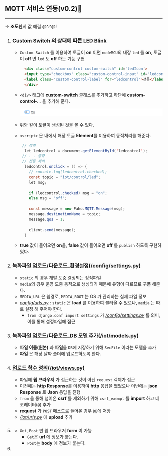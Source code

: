 ## MQTT 서비스 연동(v0.2)🗻
---
→ **조도센서** 값 해결 @^.^@!
1. ### [Custom Switch 의 상태에 따른 LED Blink](./templates/iot/mqtt.html)
   - `Custom Switch` 를 이용하여 토글이 **on** 이면 `nodeMCU`의 내장 `led` 를 **on**, 토글이 **off** 면 `led` 도 **off** 하는 기능 구현

      ```html
        <div class="custom-control custom-switch" id='ledIcon'>
        <input type="checkbox" class="custom-control-input" id="ledcontrol">
        <label class="custom-control-label" for="ledcontrol">전등</label>
        </div>
      ```
    - `<div>` 태그에 **custom-switch** 클래스를 추가하고 하단에 **custom-control-. .** 을 추가해 준다.

      ![](../img/v2_img1.PNG)
    - 위와 같이 토글이 생성된 것을 볼 수 있다.
    - `<script>` 문 내에서 해당 토글 **Element**를 이용하여 동적처리를 해준다.

      ```java
       // 생략
        let ledcontrol = document.getElementById('ledcontrol');
       // . . 중략
       // 전등 제어
        ledcontrol.onclick = () => {
          // console.log(ledcontrol.checked);
          const topic = "iot/control/led";
          let msg;

          if (ledcontrol.checked) msg = "on";
          else msg = "off";
          
          const message = new Paho.MQTT.Message(msg);
          message.destinationName = topic;
          message.qos = 1;
          
          client.send(message);
        }
      ```
    - **true** 값이 들어오면 **on**을, **false** 값이 들어오면 **off** 를 `publish` 하도록 구현하였다.
2. ### [녹화파일 업로드/다운로드_환경설정(/config/settings.py)](./config/settings.py)
   - `static` 의 경우 개발 도중 결정되는 정적파일
   - `media`의 경우 운영 도중 동적으로 생성되기 때문에 유형이 다르므로 **구분** 해준다.
   -  `MEDIA_URL` 은 웹경로, `MEDIA_ROOT` 는 OS 가 관리하는 실제 파일 정보
   - *[config/urls.py](./config/urls.py)* :  `static` 은 **load** 를 이용하여 불러올 수 있으나, `media` 는 따로 설정 해 주어야 한다.
      -  `from django.conf import settings` 가 *[/config/settings.py](./config/settings.py)* 를 의미, 이를 통해 설정파일에 접근
3. ### [녹화파일 업로드/다운로드_DB 모델 추가(/iot/models.py)](./iot/models.py)
   -  **파일 이름(원본)** 과 **파일**을 `DB`에 저장하기 위해 `SecFile` 이라는 모델을 추가
   -  **파일** 은 해당 날짜 폴더에 업로드하도록 한다.
4. ### [업로드 함수 정의(/iot/views.py)](./iot/views.py)
   - 파일에 **웹 브라우저** 가 접근하는 것이 아닌 `request` 객체가 접근
   - 이전에는 **http Response**를 이용하여 **http** 응답을 했었으나 이번에는 **json Response** 로 **Json** 응답을 진행
   - `from` 을 통해 넘어온 **csrf** 를 제외하기 위해 `csrf_exempt` 를 **import** 하고 데코레이터(`@`) 추가 
   - **request** 가 `POST` 메소드로 들어온 경우 `DB`에 저장
   - *[/iot/urls.py](./iot/urls.py)* 에 **upload** 추가
5. ### []()
   - `Get`, `Post` 만 웹 브라우저 **form**  이 가능
     - `Get`은 **url** 에 정보가 붙는다. 
     - `Post`는 **body** 에 정보가 붙는다.
6. 